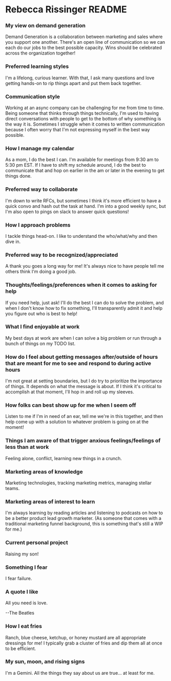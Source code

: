 # Rebecca Rissinger README

### My view on demand generation

Demand Generation is a collaboration between marketing and sales where you support one another. There's an open line of communication so we can each do our jobs to the best possible capacity. Wins should be celebrated across the organization together!

### Preferred learning styles

I'm a lifelong, curious learner. With that, I ask many questions and love getting hands-on to rip things apart and put them back together.

### Communication style

Working at an async company can be challenging for me from time to time. Being someone that thinks through things technically, I'm used to having direct conversations with people to get to the bottom of why something is the way it is. Sometimes I struggle when it comes to written communication because I often worry that I'm not expressing myself in the best way possible.

### How I manage my calendar

As a mom, I do the best I can. I'm available for meetings from 9:30 am to 5:30 pm EST. If I have to shift my schedule around, I do the best to communicate that and hop on earlier in the am or later in the evening to get things done.

### Preferred way to collaborate

I'm down to write RFCs, but sometimes I think it's more efficient to have a quick convo and hash out the task at hand. I'm into a good weekly sync, but I'm also open to pings on slack to answer quick questions!

### How I approach problems

I tackle things head-on. I like to understand the who/what/why and then dive in.

### Preferred way to be recognized/appreciated

A thank you goes a long way for me! It's always nice to have people tell me others think I'm doing a good job.

### Thoughts/feelings/preferences when it comes to asking for help

If you need help, just ask! I'll do the best I can do to solve the problem, and when I don't know how to fix something, I'll transparently admit it and help you figure out who is best to help!

### What I find enjoyable at work

My best days at work are when I can solve a big problem or run through a bunch of things on my TODO list.

### How do I feel about getting messages after/outside of hours that are meant for me to see and respond to during active hours

I'm not great at setting boundaries, but I do try to prioritize the importance of things. It depends on what the message is about. If I think it's critical to accomplish at that moment, I'll hop in and roll up my sleeves.

### How folks can best show up for me when I seem off

Listen to me if I'm in need of an ear, tell me we're in this together, and then help come up with a solution to whatever problem is going on at the moment!

### Things I am aware of that trigger anxious feelings/feelings of less than at work

Feeling alone, conflict, learning new things in a crunch.

### Marketing areas of knowledge

Marketing technologies, tracking marketing metrics, managing stellar teams.

### Marketing areas of interest to learn

I'm always learning by reading articles and listening to podcasts on how to be a better product lead growth marketer. (As someone that comes with a traditional marketing funnel background, this is something that's still a WIP for me.)

### Current personal project

Raising my son!

### Something I fear

I fear failure.

### A quote I like

All you need is love.

--The Beatles

### How I eat fries

Ranch, blue cheese, ketchup, or honey mustard are all appropriate dressings for me! I typically grab a cluster of fries and dip them all at once to be efficient.

### My sun, moon, and rising signs

I'm a Gemini. All the things they say about us are true… at least for me.
